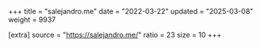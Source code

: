 +++
title = "salejandro.me"
date = "2022-03-22"
updated = "2025-03-08"
weight = 9937

[extra]
source = "https://salejandro.me/"
ratio = 23
size = 10
+++
